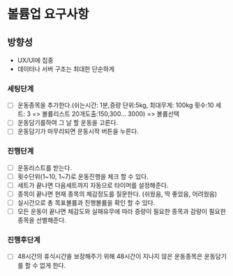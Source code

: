 # 볼륨업 요구사항

## 방향성
- UX/UI에 집중
- 데이터나 서버 구조는 최대한 단순하게

### 세팅단계
- [ ] 운동종목을 추가한다.(쉬는시간: 1분,증량 단위:5kg, 최대무게: 100kg  횟수:10 세트: 3 => 볼륨리스트 20개도출:150,300... 3000) => 볼륨선택 
- [ ] 운동담기를하여 그 날 할 운동을 고른다.
- [ ] 운동담기가 마무리되면 운동시작 버튼을 누른다.
### 진행단계
- [ ] 운동리스트를 받는다.
- [ ] 횟수단위(1~10, 1~7)로 운동진행을 체크 할 수 있다.
- [ ] 세트가 끝나면 다음세트까지 자동으로 타이머를 설정해준다.
- [ ] 종목이 끝나면 현재 종목의 체감정도를 질문한다. (쉬웠음, 딱 좋았음, 어려웠음)
- [ ] 실시간으로 총 목표볼륨과 진행볼륨을 확인 할 수 있다.
- [ ] 모든 운동이 끝나면 체감도와 실패유무에 따라 증량이 필요한 종목과 감량이 필요한 종목을 선별해준다.

### 진행후단계
- [ ] 48시간의 휴식시간을 보장해주기 위해  48시간이 지나지 않은 운동종목은 운동담기를 할 수 없게 한다.

